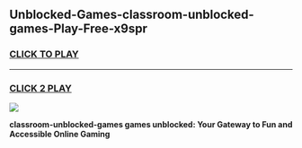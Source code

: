 
## Unblocked-Games-classroom-unblocked-games-Play-Free-x9spr
<h3>
<a href="https://premium76.site?title=classroom-unblocked-games&ref=10A">CLICK TO PLAY</a></h3>
<hr>

<h3>
<a href="https://premium76.site?title=classroom-unblocked-games&ref=10A">CLICK 2 PLAY</a>
  
</h3>

<a href="https://premium76.site?title=classroom-unblocked-games&ref=10A"><img src="https://clearcache.store/games.png"></a>


**classroom-unblocked-games games unblocked: Your Gateway to Fun and Accessible Online Gaming**
